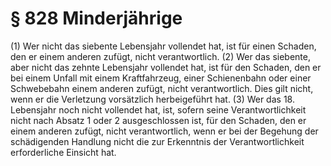# § 828 Minderjährige
(1) Wer nicht das siebente Lebensjahr vollendet hat, ist für einen Schaden, den er einem anderen zufügt, nicht verantwortlich.
(2) Wer das siebente, aber nicht das zehnte Lebensjahr vollendet hat, ist für den Schaden, den er bei einem Unfall mit einem Kraftfahrzeug, einer Schienenbahn oder einer Schwebebahn einem anderen zufügt, nicht verantwortlich. Dies gilt nicht, wenn er die Verletzung vorsätzlich herbeigeführt hat.
(3) Wer das 18. Lebensjahr noch nicht vollendet hat, ist, sofern seine Verantwortlichkeit nicht nach Absatz 1 oder 2 ausgeschlossen ist, für den Schaden, den er einem anderen zufügt, nicht verantwortlich, wenn er bei der Begehung der schädigenden Handlung nicht die zur Erkenntnis der Verantwortlichkeit erforderliche Einsicht hat.